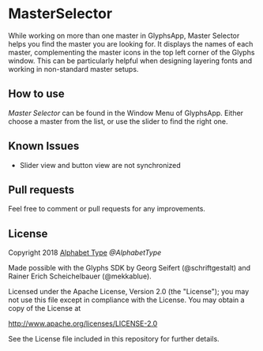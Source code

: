 # MasterSelector
While working on more than one master in GlyphsApp, Master Selector helps you find the master you are looking for. It displays the names of each master, complementing the master icons in the top left corner of the Glyphs window. This can be particularly helpful when designing layering fonts and working in non-standard master setups.

## How to use
*Master Selector* can be found in the Window Menu of GlyphsApp. Either choose a master from the list, or use the slider to find the right one.

## Known Issues
- Slider view and button view are not synchronized

## Pull requests
Feel free to comment or pull requests for any improvements.

## License

Copyright 2018 [Alphabet Type](http://www.alphabettype.com/) *@AlphabetType*

Made possible with the Glyphs SDK by Georg Seifert (@schriftgestalt) and Rainer Erich Scheichelbauer (@mekkablue).

Licensed under the Apache License, Version 2.0 (the "License"); you may not use this file except in compliance with the License. You may obtain a copy of the License at

http://www.apache.org/licenses/LICENSE-2.0

See the License file included in this repository for further details.

